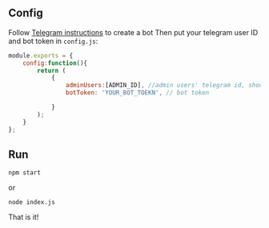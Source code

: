 ## Config
Follow [Telegram instructions](https://telegram.org/blog/bot-revolution) to create a bot
Then put your telegram user ID and bot token in `config.js`:
```javascript
module.exports = {
    config:function(){
        return (
            {
                adminUsers:[ADMIN_ID], //admin users' telegram id, should be numbers
                botToken: 'YOUR_BOT_TOEKN', // bot token

            }
        );
    }
};
```
## Run
```
npm start
```
or 
```
node index.js
```

That is it!
